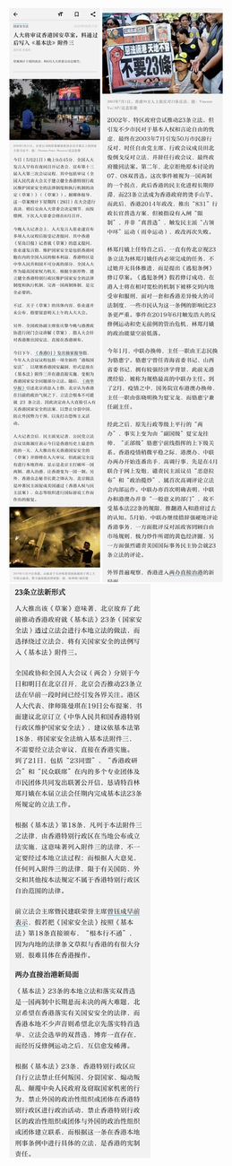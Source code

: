 ![](https://raw.githubusercontent.com/reporterr/reporter/master/67D02A18-5DE3-40AE-A0F5-719B26476183.jpeg)
![](https://raw.githubusercontent.com/reporterr/reporter/master/7846AC38-6905-414F-8B93-834997086B63.jpeg)
![](https://raw.githubusercontent.com/reporterr/reporter/master/D23CC25E-5DDB-4F8D-978D-50529C910D77.jpeg)
